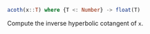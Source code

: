 ```julia
acoth(x::T) where {T <: Number} -> float(T)
```

Compute the inverse hyperbolic cotangent of `x`.
